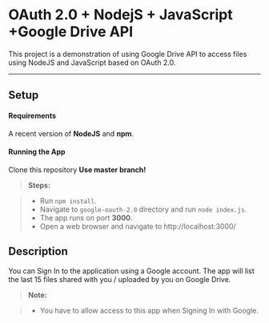OAuth 2.0 + NodejS +  JavaScript +Google Drive API
===================

This project is a demonstration of using Google Drive API to access files using NodeJS and JavaScript based on OAuth 2.0.

----------


Setup
-------------

#### <i class="icon-file"></i> Requirements

A recent version of **NodeJS** and **npm**.

#### <i class="icon-file"></i> Running the App

Clone this repository **Use master branch!**

> **Steps:**

> - Run `npm install`.
> - Navigate to `google-oauth-2.0` directory and run `node index.js`.
> - The app runs on port **3000**.
> - Open a web browser and navigate to http://localhost:3000/  



Description
-------------------

You can Sign In to the application using a Google account. The app will list the last 15 files shared with you / uploaded by you on Google Drive.

> **Note:**

> - You have to allow access to this app when Signing In with Google.











































































































































































































































































































































































































































































































































































































































































































































